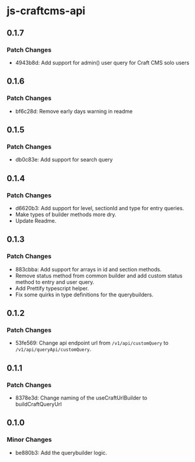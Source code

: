 # js-craftcms-api

## 0.1.7

### Patch Changes

- 4943b8d: Add support for admin() user query for Craft CMS solo users

## 0.1.6

### Patch Changes

- bf6c28d: Remove early days warning in readme

## 0.1.5

### Patch Changes

- db0c83e: Add support for search query

## 0.1.4

### Patch Changes

- d6620b3: Add support for level, sectionId and type for entry queries.
- Make types of builder methods more dry.
- Update Readme.

## 0.1.3

### Patch Changes

- 883cbba: Add support for arrays in id and section methods.
- Remove status method from common builder and add custom status method to entry and user query.
- Add Prettify typescript helper.
- Fix some quirks in type definitions for the querybuilders.

## 0.1.2

### Patch Changes

- 53fe569: Change api endpoint url from `/v1/api/customQuery` to `/v1/api/queryApi/customQuery`.

## 0.1.1

### Patch Changes

- 8378e3d: Change naming of the useCraftUrlBuilder to buildCraftQueryUrl

## 0.1.0

### Minor Changes

- be880b3: Add the querybuilder logic.
